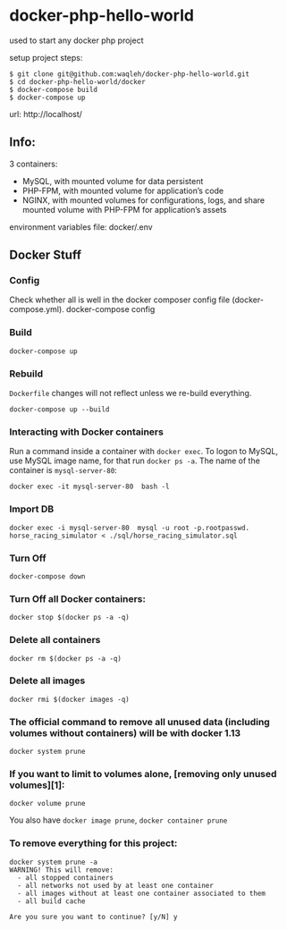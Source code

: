 # docker-php-hello-world

used to start any docker php project

setup project steps:

    $ git clone git@github.com:waqleh/docker-php-hello-world.git
    $ cd docker-php-hello-world/docker
    $ docker-compose build
    $ docker-compose up

url: http://localhost/

## Info:

3 containers:
- MySQL, with mounted volume for data persistent
- PHP-FPM, with mounted volume for application’s code
- NGINX, with mounted volumes for configurations, logs, and share mounted volume with PHP-FPM for application’s assets

environment variables file: docker/.env

## Docker Stuff

### Config
Check whether all is well in the docker composer config file (docker-compose.yml).
    docker-compose config

### Build
    docker-compose up
    
### Rebuild
`Dockerfile` changes will not reflect unless we re-build everything.

    docker-compose up --build

### Interacting with Docker containers
Run a command inside a container with `docker exec`. To logon to MySQL, use MySQL image name, for that run `docker ps -a`. The name of the container is `mysql-server-80`:

    docker exec -it mysql-server-80  bash -l

### Import DB
    docker exec -i mysql-server-80  mysql -u root -p.rootpasswd. horse_racing_simulator < ./sql/horse_racing_simulator.sql
    
### Turn Off
    docker-compose down

### Turn Off all Docker containers:
    docker stop $(docker ps -a -q)

### Delete all containers
    docker rm $(docker ps -a -q)
    
### Delete all images
    docker rmi $(docker images -q)
    
### The official command to remove all unused data (including volumes without containers) will be with docker 1.13 

    docker system prune  

### If you want to limit to volumes alone, [removing only unused volumes][1]:

    docker volume prune

You also have `docker image prune`, `docker container prune`

### To remove everything for this project:

    docker system prune -a
    WARNING! This will remove:
      - all stopped containers
      - all networks not used by at least one container
      - all images without at least one container associated to them
      - all build cache

    Are you sure you want to continue? [y/N] y